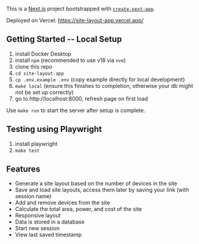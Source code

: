 This is a [Next.js](https://nextjs.org/) project bootstrapped with [`create-next-app`](https://github.com/vercel/next.js/tree/canary/packages/create-next-app).

Deployed on Vercel: https://site-layout-app.vercel.app/

## Getting Started -- Local Setup

1. install Docker Desktop
2. install `npm` (recommended to use v18 via `nvm`)
3. clone this repo
4. `cd site-layout-app`
5. `cp .env.example .env` (copy example directly for local development)
6. `make local` (ensure this finishes to completion, otherwise your db might not be set up correctly)
7. go to http://localhost:8000, refresh page on first load

Use `make run` to start the server after setup is complete.

## Testing using Playwright

1. install playwright
2. `make test`


## Features
- Generate a site layout based on the number of devices in the site
- Save and load site layouts, access them later by saving your link (with session name)
- Add and remove devices from the site
- Calculate the total area, power, and cost of the site
- Responsive layout
- Data is stored in a database
- Start new session
- View last saved timestamp
